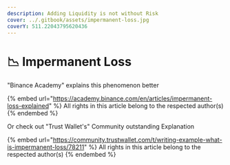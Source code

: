 ```yaml
---
description: Adding Liquidity is not without Risk
cover: ../.gitbook/assets/impermanent-loss.jpg
coverY: 511.22043795620436
---
```


# 📉 Impermanent Loss

"Binance Academy" explains this phenomenon better

{% embed url="https://academy.binance.com/en/articles/impermanent-loss-explained" %}
All rights in this article belong to the respected author(s)
{% endembed %}

Or check out "Trust Wallet's" Community outstanding Explanation

{% embed url="https://community.trustwallet.com/t/writing-example-what-is-impermanent-loss/78211" %}
All rights in this article belong to the respected author(s)
{% endembed %}
